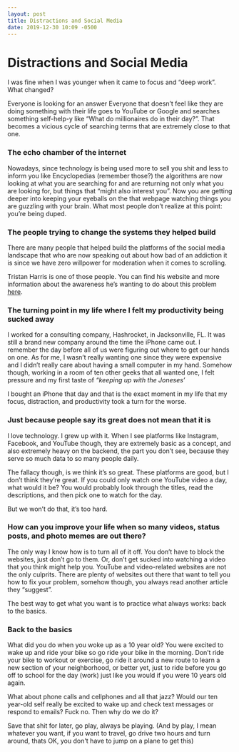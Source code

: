 ```yaml
---
layout: post
title: Distractions and Social Media
date: 2019-12-30 10:09 -0500
---
```



# Distractions and Social Media
I was fine when I was younger when it came to focus and “deep work”. What changed?

Everyone is looking for an answer
Everyone that doesn’t feel like they are doing something with their life goes to YouTube or Google and searches something self-help-y like “What do millionaires do in their day?”. That becomes a vicious cycle of searching terms that are extremely close to that one.

### The echo chamber of the internet

Nowadays, since technology is being used more to sell you shit and less to inform you like Encyclopedias (remember those?)  the algorithms are now looking at what you are searching for and are returning not only what you are looking for, but things that “might also interest you”. Now you are getting deeper into keeping your eyeballs on the that webpage watching things you are guzzling with your brain. What most people don’t realize at this point: you’re being duped.

### The people trying to change the systems they helped build

There are  many people that helped build the platforms of the social media landscape that who are now speaking out about how bad of an addiction it is since we have zero willpower for moderation when it comes to scrolling.

Tristan Harris is one of those people. You can find his website and more information about the awareness he’s wanting to do about this problem [here](https://www.tristanharris.com/).

### The turning point in my life where I felt my productivity being sucked away

I worked for a consulting company, Hashrocket, in Jacksonville, FL. It was still a  brand new company around the time the iPhone came out. I remember the day before all of us were figuring out where to get our hands on one. As for me, I wasn’t really wanting one since they were expensive and I didn’t really care about having a small computer in my hand. Somehow though, working in a room of ten other geeks that all wanted one, I felt pressure and my first taste of _“keeping up with the Joneses’_

I bought an iPhone that day and that is the exact moment in my life that my focus, distraction, and productivity took a turn for the worse.

### Just because people say its great does not mean that it is

I love technology. I grew up with it. When I see platforms like Instagram, Facebook, and YouTube though, they are extremely basic as a concept, and also extremely heavy on the backend, the part you don’t see, because they serve so much data to so many people daily.

The fallacy though, is we think it’s so great. These platforms are good, but I don’t think they’re great. If you could only watch one YouTube video a day, what would it be? You would probably look through the titles, read the descriptions, and then pick one to watch for the day.

But we won’t do that, it’s too hard.

### How can you improve your life when so many videos, status posts, and photo memes are out there?

The only way I know how is to turn all of it off. You don’t have to block the websites, just don’t go to them. Or, don’t get sucked into watching a video that you think might help you. YouTube and video-related websites are not the only culprits. There are plenty of websites out there that want to tell you how to fix your problem, somehow though, you always read another article they “suggest”.

The best way to get what you want is to practice what always works: back to the basics.

### Back to the basics

What did you do when you woke up as a 10 year old? You were excited to wake up and ride your bike so go ride your bike in the morning. Don’t ride your bike to workout or exercise, go ride it around a new route to learn a new section of your neighborhood, or better yet, just to ride before you go off to school for the day (work) just like you would if you were 10 years old again.

What about phone calls and cellphones and all that jazz? Would our ten year-old self really be excited to wake up and check text messages or respond to emails? Fuck no. Then why do we do it?

Save that shit for later, go play, always be playing. (And by play, I mean whatever you want, if you want to travel, go drive two hours and turn around, thats OK, you don't have to jump on a plane to get this)
